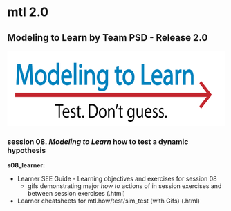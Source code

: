 # mtl 2.0

## Modeling to Learn by Team PSD - Release 2.0

<img src = "https://github.com/lzim/teampsd/blob/master/resources/logos/mtl_testdontguess_sm.png"
     height = "175" width = "650">

### session 08. *Modeling to Learn* how to test a **dynamic hypothesis**

**s08_learner:**

- Learner SEE Guide - Learning objectives and exercises for session 08
  - gifs demonstrating major *how to* actions of in session exercises and between session exercises (.html)
- Learner cheatsheets for mtl.how/test/sim_test (with Gifs) (.html)
